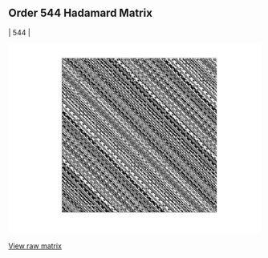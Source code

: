 ## Order 544 Hadamard Matrix

| 544 |

<img src="544.png" class="img-responsive" alt=""> 

[View raw matrix](order544.txt)
